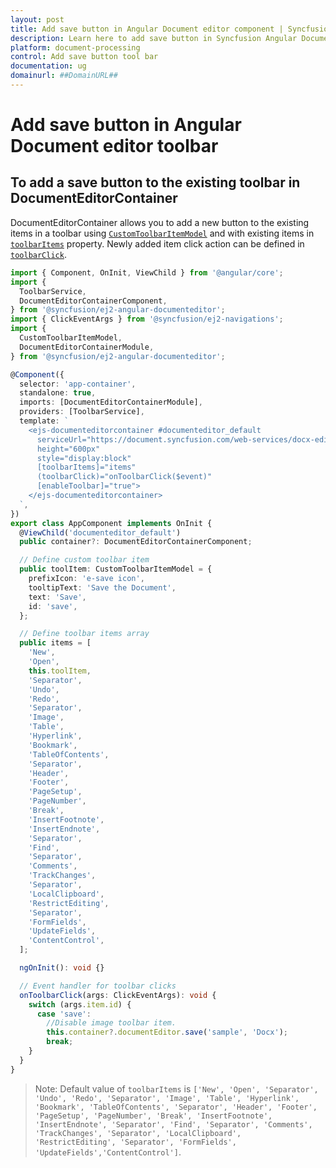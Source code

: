 ```yaml
---
layout: post
title: Add save button in Angular Document editor component | Syncfusion
description: Learn here to add save button in Syncfusion Angular Document editor component of Syncfusion Essential JS 2 and more.
platform: document-processing
control: Add save button tool bar 
documentation: ug
domainurl: ##DomainURL##
---
```


# Add save button in Angular Document editor toolbar

## To add a save button to the existing toolbar in DocumentEditorContainer

DocumentEditorContainer allows you to add a new button to the existing items in a toolbar using [`CustomToolbarItemModel`](https://ej2.syncfusion.com/angular/documentation/api/document-editor/customToolbarItemModel/) and with existing items in [`toolbarItems`](https://ej2.syncfusion.com/angular/documentation/api/document-editor-container/#toolbaritems) property. Newly added item click action can be defined in [`toolbarClick`](https://ej2.syncfusion.com/angular/documentation/api/toolbar/clickEventArgs/).

```typescript
import { Component, OnInit, ViewChild } from '@angular/core';
import {
  ToolbarService,
  DocumentEditorContainerComponent,
} from '@syncfusion/ej2-angular-documenteditor';
import { ClickEventArgs } from '@syncfusion/ej2-navigations';
import {
  CustomToolbarItemModel,
  DocumentEditorContainerModule,
} from '@syncfusion/ej2-angular-documenteditor';

@Component({
  selector: 'app-container',
  standalone: true,
  imports: [DocumentEditorContainerModule],
  providers: [ToolbarService],
  template: `
    <ejs-documenteditorcontainer #documenteditor_default 
      serviceUrl="https://document.syncfusion.com/web-services/docx-editor/api/documenteditor/" 
      height="600px" 
      style="display:block" 
      [toolbarItems]="items" 
      (toolbarClick)="onToolbarClick($event)" 
      [enableToolbar]="true">
    </ejs-documenteditorcontainer>
  `,
})
export class AppComponent implements OnInit {
  @ViewChild('documenteditor_default')
  public container?: DocumentEditorContainerComponent;

  // Define custom toolbar item
  public toolItem: CustomToolbarItemModel = {
    prefixIcon: 'e-save icon',
    tooltipText: 'Save the Document',
    text: 'Save',
    id: 'save',
  };

  // Define toolbar items array
  public items = [
    'New',
    'Open',
    this.toolItem,
    'Separator',
    'Undo',
    'Redo',
    'Separator',
    'Image',
    'Table',
    'Hyperlink',
    'Bookmark',
    'TableOfContents',
    'Separator',
    'Header',
    'Footer',
    'PageSetup',
    'PageNumber',
    'Break',
    'InsertFootnote',
    'InsertEndnote',
    'Separator',
    'Find',
    'Separator',
    'Comments',
    'TrackChanges',
    'Separator',
    'LocalClipboard',
    'RestrictEditing',
    'Separator',
    'FormFields',
    'UpdateFields',
    'ContentControl',
  ];

  ngOnInit(): void {}

  // Event handler for toolbar clicks
  onToolbarClick(args: ClickEventArgs): void {
    switch (args.item.id) {
      case 'save':
        //Disable image toolbar item.
        this.container?.documentEditor.save('sample', 'Docx');
        break;
    }
  }
}
```

>Note: Default value of `toolbarItems` is `['New', 'Open', 'Separator', 'Undo', 'Redo', 'Separator', 'Image', 'Table', 'Hyperlink', 'Bookmark', 'TableOfContents', 'Separator', 'Header', 'Footer', 'PageSetup', 'PageNumber', 'Break', 'InsertFootnote', 'InsertEndnote', 'Separator', 'Find', 'Separator', 'Comments', 'TrackChanges', 'Separator', 'LocalClipboard', 'RestrictEditing', 'Separator', 'FormFields', 'UpdateFields','ContentControl']`.